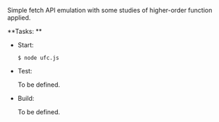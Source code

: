 Simple fetch API emulation with some studies of higher-order function applied.

**Tasks: **

 - Start:
	
	```
	$ node ufc.js
	```
 - Test:
	
	To be defined.
	
 - Build:
	
	To be defined.